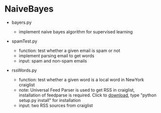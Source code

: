 NaiveBayes
==========

- bayers.py
	- implement naive bayes algorithm for supervised learning
	
- spamTest.py
	- function: test whether a given email is spam or not
	- implement parsing email to get words
	- input: spam and non-spam emails
	
- rssWords.py
	- function: test whether a given word is a local word in NewYork craiglist
	- note: Universal Feed Parser is used to get RSS in craiglist, installation of feedparse is required. Click to [download](http://code.gogle.com/p/feedparser), type "python setup.py install" for installation
	- input: two RSS sources from craiglist
